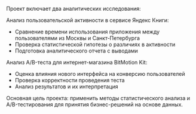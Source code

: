 Проект включает два аналитических исследования:

Анализ пользовательской активности в сервисе Яндекс Книги:
- Сравнение времени использования приложения между пользователями из Москвы и Санкт-Петербурга
- Проверка статистической гипотезы о различиях в активности
- Подготовка аналитического отчета с выводами

Анализ A/B-теста для интернет-магазина BitMotion Kit:
- Оценка влияния нового интерфейса на конверсию пользователей
- Проверка корректности проведения теста
- Анализ результатов и их интерпретация

Основная цель проекта: применить методы статистического анализа и A/B-тестирования для принятия бизнес-решений на основе данных.